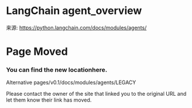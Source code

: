 # LangChain agent_overview

来源: https://python.langchain.com/docs/modules/agents/

# Page Moved

### You can find the new locationhere.

Alternative pages/v0.1/docs/modules/agents/LEGACY

Please contact the owner of the site that linked you to the original URL and let them know their link has moved.

